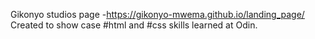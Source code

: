 Gikonyo studios page -https://gikonyo-mwema.github.io/landing_page/
Created to show case #html and #css skills learned at Odin.
